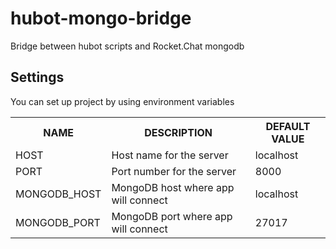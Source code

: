 # hubot-mongo-bridge
Bridge between hubot scripts and Rocket.Chat mongodb

## Settings

You can set up project by using environment variables

<table>
    <tr>
        <th>NAME</th>
        <th>DESCRIPTION</th>
        <th>DEFAULT VALUE</th>
    </tr>
    <tr>
        <td>HOST</td>
        <td>Host name for the server</td>
        <td>localhost</td>
    </tr>
    <tr>
        <td>PORT</td>
        <td>Port number for the server</td>
        <td>8000</td>
    </tr>
    <tr>
        <td>MONGODB_HOST</td>
        <td>MongoDB host where app will connect</td>
        <td>localhost</td>
    </tr>
    <tr>
        <td>MONGODB_PORT</td>
        <td>MongoDB port where app will connect</td>
        <td>27017</td>
    </tr>
</table>